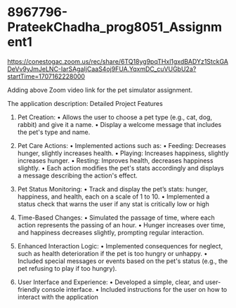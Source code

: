 # 8967796-PrateekChadha_prog8051_Assignment1
https://conestogac.zoom.us/rec/share/6TQ18yg9pqTHxl1gxdBADYz1StckGADeVv9yJmJeLNC-IarSAgaIjCaaS4oj9FUA.YqxmDC_cuVUGbU2a?startTime=1707162228000

Adding above Zoom video link for the pet simulator assignment.

The application description:
Detailed Project Features
1.	Pet Creation:
•	Allows the user to choose a pet type (e.g., cat, dog, rabbit) and give it a name.
•	Display a welcome message that includes the pet's type and name.
2.	Pet Care Actions:
•	Implemented actions such as:
•	Feeding: Decreases hunger, slightly increases health.
•	Playing: Increases happiness, slightly increases hunger.
•	Resting: Improves health, decreases happiness slightly.
•	Each action modifies the pet's stats accordingly and displays a message describing the action's effect.
3.	Pet Status Monitoring:
•	Track and display the pet’s stats: hunger, happiness, and health, each on a scale of 1 to 10.
•	Implemented a status check that warns the user if any stat is critically low or high

4.	Time-Based Changes:
•	Simulated the passage of time, where each action represents the passing of an hour.
•	Hunger increases over time, and happiness decreases slightly, prompting regular interaction.
5.	Enhanced Interaction Logic:
•	Implemented consequences for neglect, such as health deterioration if the pet is too hungry or unhappy.
•	Included special messages or events based on the pet's status (e.g., the pet refusing to play if too hungry).
6.	User Interface and Experience:
•	Developed a simple, clear, and user-friendly console interface.
•	Included instructions for the user on how to interact with the application
